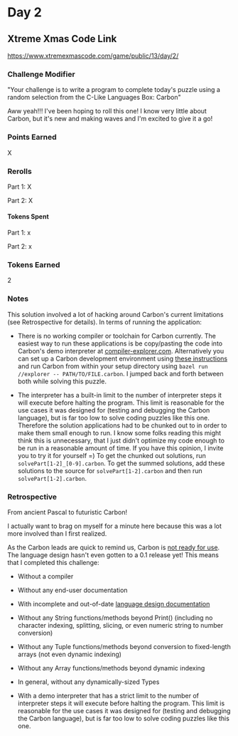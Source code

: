 # Day 2

## Xtreme Xmas Code Link

https://www.xtremexmascode.com/game/public/13/day/2/

### Challenge Modifier

"Your challenge is to write a program to complete today's puzzle using a random selection from the C-Like Languages Box: Carbon"

Aww yeah!!! I've been hoping to roll this one! I know very little about Carbon, but it's new and making waves and I'm excited to give it a go!

### Points Earned

X

### Rerolls

Part 1: X

Part 2: X

#### Tokens Spent

Part 1: x

Part 2: x

### Tokens Earned

2

### Notes

This solution involved a lot of hacking around Carbon's current limitations (see Retrospective for details). In terms of running the application:

- There is no working compiler or toolchain for Carbon currently. The easiest way to run these applications is be copy/pasting the code into Carbon's demo interpreter at [compiler-explorer.com](https://carbon.compiler-explorer.com/). Alternatively you can set up a Carbon development environment using [these instructions](https://github.com/carbon-language/carbon-lang/blob/trunk/docs/project/contribution_tools.md) and run Carbon from within your setup directory using `bazel run //explorer -- PATH/TO/FILE.carbon`. I jumped back and forth between both while solving this puzzle.

- The interpreter has a built-in limit to the number of interpreter steps it will execute before halting the program. This limit is reasonable for the use cases it was designed for (testing and debugging the Carbon language), but is far too low to solve coding puzzles like this one. Therefore the solution applications had to be chunked out to in order to make them small enough to run. I know some folks reading this might think this is unnecessary, that I just didn't optimize my code enough to be run in a reasonable amount of time. If you have this opinion, I invite you to try it for yourself =) To get the chunked out solutions, run `solvePart[1-2]_[0-9].carbon`. To get the summed solutions, add these solutions to the source for `solvePart[1-2].carbon` and then run `solvePart[1-2].carbon`.

### Retrospective

From ancient Pascal to futuristic Carbon!

I actually want to brag on myself for a minute here because this was a lot more involved than I first realized.

As the Carbon leads are quick to remind us, Carbon is [not ready for use](https://github.com/carbon-language/carbon-lang#project-status). The language design hasn't even gotten to a 0.1 release yet! This means that I completed this challenge:

- Without a compiler

- Without any end-user documentation

- With incomplete and out-of-date [language design documentation](https://github.com/carbon-language/carbon-lang/tree/trunk/docs/design)

- Without any String functions/methods beyond Print() (including no character indexing, splitting, slicing, or even numeric string to number conversion)

- Without any Tuple functions/methods beyond conversion to fixed-length arrays (not even dynamic indexing)

- Without any Array functions/methods beyond dynamic indexing

- In general, without any dynamically-sized Types

- With a demo interpreter that has a strict limit to the number of interpreter steps it will execute before halting the program. This limit is reasonable for the use cases it was designed for (testing and debugging the Carbon language), but is far too low to solve coding puzzles like this one.
